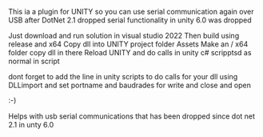 This ia a plugin for UNITY so you can use serial communication again over USB after DotNet 2.1 dropped serial functionality in unity 6.0 was dropped 

Just download and run solution in visual studio 2022
Then build using release and x64 
Copy dll into UNITY project folder Assets Make an / x64 folder copy dll in there 
Reload UNITY and do calls in unity c# scripptsd as normal in script

dont forget to add the line in unity scripts to do calls for your dll using DLLimport and set portname and baudrades for write and close and open

:-)

Helps with usb serial communications that has been dropped since dot net 2.1 in unty 6.0

